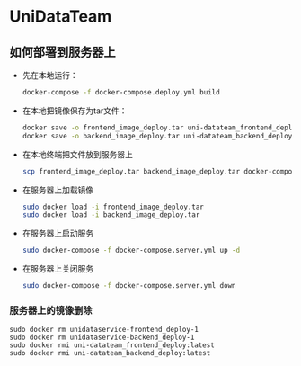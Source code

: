 # UniDataTeam

## 如何部署到服务器上

- 先在本地运行：

  ```bash
  docker-compose -f docker-compose.deploy.yml build
  ```

- 在本地把镜像保存为tar文件：

  ```bash
  docker save -o frontend_image_deploy.tar uni-datateam_frontend_deploy:latest
  docker save -o backend_image_deploy.tar uni-datateam_backend_deploy:latest
  ```

- 在本地终端把文件放到服务器上

  ```bash
  scp frontend_image_deploy.tar backend_image_deploy.tar docker-compose.server.yml ubuntu@122.51.133.37:/home/ubuntu/uniDataService
  ```

- 在服务器上加载镜像

  ```bash
  sudo docker load -i frontend_image_deploy.tar
  sudo docker load -i backend_image_deploy.tar
  ```

- 在服务器上启动服务

  ```bash
  sudo docker-compose -f docker-compose.server.yml up -d
  ```

- 在服务器上关闭服务

  ```bash
  sudo docker-compose -f docker-compose.server.yml down
  ```

  

### 服务器上的镜像删除

```
sudo docker rm unidataservice-frontend_deploy-1
sudo docker rm unidataservice-backend_deploy-1
sudo docker rmi uni-datateam_frontend_deploy:latest
sudo docker rmi uni-datateam_backend_deploy:latest
```

